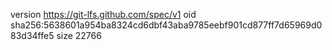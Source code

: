 version https://git-lfs.github.com/spec/v1
oid sha256:5638601a954ba8324cd6dbf43aba9785eebf901cd877ff7d65969d083d34ffe5
size 22766
